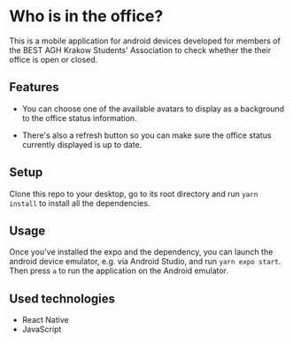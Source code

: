 # Who is in the office?
This is a mobile application for android devices developed for members of the BEST AGH Krakow Students' Association to check whether the their office is open or closed. 

## Features
- You can choose one of the available avatars to display as a background to the office status information. 

- There's also a refresh button so you can make sure the office status currently displayed is up to date. 

## Setup 
Clone this repo to your desktop, go to its root directory and run  `yarn install` to install all the dependencies.


## Usage 
Once you've installed the expo and the dependency, you can launch the android device emulator, e.g. via Android Studio, and run `yarn expo start`. Then press `a` to run the application on the Android emulator. 

## Used technologies
- React Native
- JavaScript


